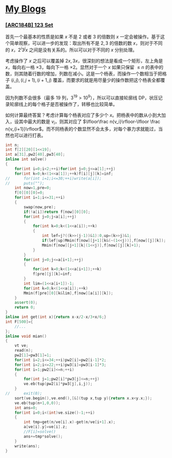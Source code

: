 # [My Blogs]()

### [[ARC184B] 123 Set](https://www.luogu.com.cn/problem/AT_arc184_b)

首先一个最基本的性质是如果 $x$ 不是 $2$ 或者 $3$ 的倍数则 $x$ 一定会被操作。基于这个简单观察，可以进一步的发现：取出所有不是 $2,3$ 的倍数的数 $x$，则对于不同的 $x$，$2^i3^jx$ 之间是没有关系的。所以可以对于不同的 $x$ 分别处理。

考虑操作了 $x$ 之后可以覆盖掉 $2x,3x$，很深刻的想法是看成一个矩形，左上角是 $x$，每向右一格 $\times 3$，每向下一格 $\times 2$。显然对于一个 $x$ 如果只保留 $\leq n$ 的表中的数，则其随着行数的增加，列数在减小。这是一个杨表，而操作一个数相当于把格子 $(i,j),(i,j+1),(i+1,j)$ 覆盖，而要求的就是用尽量少的操作数把这个杨表全都覆盖。

因为列数不会很多（最多 $19$ 列，$3^{19}>10^9$），所以可以直接轮廓线 DP，状压记录轮廓线上的每个格子是否被操作了，转移也比较简单。

如何计算最终答案？考虑计算每个杨表对应了多少个 $x$。把杨表中的数从小到大加入，设其中最大的数是 $v_i$，则其对应了 $\lfloor\frac n{v_i}\rfloor-\lfloor \frac n{v_{i+1}}\rfloor$。而不同杨表的个数显然不会太多，对每个暴力求就能过，当然也可以进行打表。

```cpp
int n;
int f[2][20][1<<19];
int a[31],pw2[40],pw3[40];
inline int solve()
{
	for(int i=0;i<2;++i)for(int j=0;j<=a[1];++j)
	for(int k=0;k<(1<<a[1]);++k)f[i][j][k]=inf;
//		for(int i=1;i<=30;++i)write(a[i]);
//		puts("");
	int now=1,pre=0;
	f[0][0][0]=0;
	for(int i=1;i<=31;++i)
	{
		swap(now,pre);
		if(!a[i])return f[now][0][0];
		for(int j=0;j<a[i];++j)
		{
			for(int k=0;k<(1<<a[i]);++k)
			{
				int lef=j?((k>>(j-1))&1):0,up=(k>>j)&1;
				if(lef|up)Mmin(f[now][j+1][k&(~(1<<j))],f[now][j][k]);
				Mmin(f[now][j+1][k|(1<<j)],f[now][j][k]+1);
			}
		}
		for(int j=0;j<=a[i+1];++j)
		{
			for(int k=0;k<(1<<a[i+1]);++k)
			f[pre][j][k]=inf;
		}
		int lim=(1<<a[i+1])-1;
		for(int k=0;k<(1<<a[i]);++k)
		Mmin(f[pre][0][k&lim],f[now][a[i]][k]);
	}
	assert(0);
	return 0;
}
inline int get(int x){return x-x/2-x/3+x/6;}
int F[500]={
	//...
};
inline void mian()
{
	vt ve;
	read(n);
	pw2[1]=pw3[1]=1;
	for(int i=2;i<=34;++i)pw2[i]=pw2[i-1]*2;
	for(int i=2;i<=22;++i)pw3[i]=pw3[i-1]*3;
	for(int i=1;pw2[i]<=n;++i)
	{
		for(int j=1;pw2[i]*pw3[j]<=n;++j)
		ve.eb(tup(pw2[i]*pw3[j],i,j));
	}
//		exit(0);
	sort(ve.begin(),ve.end(),[&](tup x,tup y){return x.x<y.x;});
	ve.eb(tup(n+1,0,0));
	int ans=0;
	for(int i=0;i<(int)ve.size()-1;++i)
	{
		int tmp=get(n/ve[i].x)-get(n/ve[i+1].x);
		a[ve[i].y]=ve[i].z;
		//F[i]=solve()
		ans+=tmp*solve();
	}
	write(ans);
}
```

